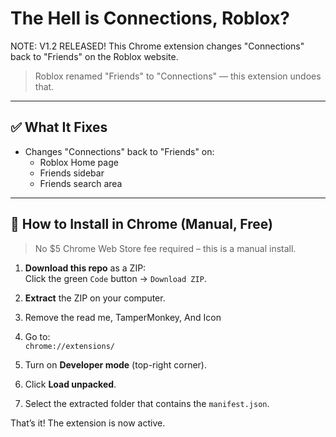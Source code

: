 # The Hell is Connections, Roblox?
NOTE: V1.2 RELEASED!
This Chrome extension changes "Connections" back to "Friends" on the Roblox website.

> Roblox renamed "Friends" to "Connections" — this extension undoes that.

---

## ✅ What It Fixes

- Changes "Connections" back to "Friends" on:
  - Roblox Home page
  - Friends sidebar
  - Friends search area

---

## 🔧 How to Install in Chrome (Manual, Free)

> No $5 Chrome Web Store fee required – this is a manual install.

1. **Download this repo** as a ZIP:  
   Click the green `Code` button → `Download ZIP`.

2. **Extract** the ZIP on your computer.
3. Remove the read me, TamperMonkey, And Icon

4. Go to:  
   `chrome://extensions/`

5. Turn on **Developer mode** (top-right corner).

6. Click **Load unpacked**.

7. Select the extracted folder that contains the `manifest.json`.

That’s it! The extension is now active.
